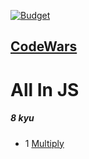 [![Budget](https://www.codewars.com/users/bb2882/badges/small)](https://www.codewars.com/users/bb2882/badges/small)

## [CodeWars](https://www.codewars.com/)
# All In JS

##### 8 kyu

- 1 [Multiply](https://www.codewars.com/kata/50654ddff44f800200000004/train/javascript)

